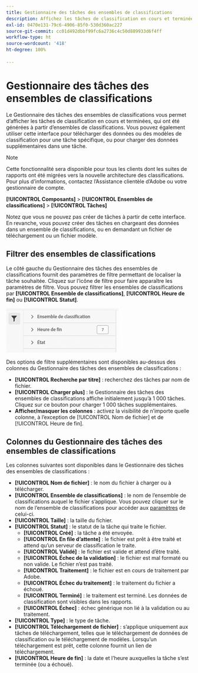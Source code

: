 ```yaml
---
title: Gestionnaire des tâches des ensembles de classifications
description: Affichez les tâches de classification en cours et terminées, générées par des ensembles de classifications.
exl-id: 0470e131-79c6-4906-85f0-530d360ac227
source-git-commit: cc01d492dbbf99fc6a2736c4c50d889933d6f4ff
workflow-type: ht
source-wordcount: '418'
ht-degree: 100%

---
```


# Gestionnaire des tâches des ensembles de classifications

Le Gestionnaire des tâches des ensembles de classifications vous permet d’afficher les tâches de classification en cours et terminées, qui ont été générées à partir d’ensembles de classifications. Vous pouvez également utiliser cette interface pour télécharger des données ou des modèles de classification pour une tâche spécifique, ou pour charger des données supplémentaires dans une tâche.

>[!NOTE]
>
>Cette fonctionnalité sera disponible pour tous les clients dont les suites de rapports ont été migrées vers la nouvelle architecture des classifications. Pour plus d’informations, contactez l’Assistance clientèle d’Adobe ou votre gestionnaire de compte.

**[!UICONTROL Composants]** > **[!UICONTROL Ensembles de classifications]** > **[!UICONTROL Tâches]**

Notez que vous ne pouvez pas créer de tâches à partir de cette interface. En revanche, vous pouvez créer des tâches en chargeant des données dans un ensemble de classifications, ou en demandant un fichier de téléchargement ou un fichier modèle.

## Filtrer des ensembles de classifications

Le côté gauche du Gestionnaire des tâches des ensembles de classifications fournit des paramètres de filtre permettant de localiser la tâche souhaitée. Cliquez sur l’icône de filtre pour faire apparaître les paramètres de filtre. Vous pouvez filtrer les ensembles de classifications par **[!UICONTROL Ensemble de classifications]**, **[!UICONTROL Heure de fin]** ou **[!UICONTROL Statut]**.

![Filtres de tâches des ensembles de classifications](../assets/classification-set-job-filters.png)

Des options de filtre supplémentaires sont disponibles au-dessus des colonnes du Gestionnaire des tâches des ensembles de classifications :

* **[!UICONTROL Recherche par titre]** : recherchez des tâches par nom de fichier.
* **[!UICONTROL Charger plus]** : le Gestionnaire des tâches des ensembles de classifications affiche initialement jusqu’à 1 000 tâches. Cliquez sur ce bouton pour charger 1 000 tâches supplémentaires.
* **Afficher/masquer les colonnes** : activez la visibilité de n’importe quelle colonne, à l’exception de [!UICONTROL Nom de fichier] et de [!UICONTROL Heure de fin].

## Colonnes du Gestionnaire des tâches des ensembles de classifications

Les colonnes suivantes sont disponibles dans le Gestionnaire des tâches des ensembles de classifications :

* **[!UICONTROL Nom de fichier]** : le nom du fichier à charger ou à télécharger.
* **[!UICONTROL Ensemble de classifications]** : le nom de l’ensemble de classifications auquel le fichier s’applique. Vous pouvez cliquer sur le nom de l’ensemble de classifications pour accéder aux [paramètres](settings.md) de celui-ci.
* **[!UICONTROL Taille]** : la taille du fichier.
* **[!UICONTROL Statut]** : le statut de la tâche qui traite le fichier.
   * **[!UICONTROL Créé]** : la tâche a été envoyée.
   * **[!UICONTROL En file d’attente]** : le fichier est prêt à être traité et attend qu’un serveur de classification le traite.
   * **[!UICONTROL Validé]** : le fichier est valide et attend d’être traité.
   * **[!UICONTROL Échec de la validation]** : le fichier est mal formaté ou non valide. Le fichier n’est pas traité.
   * **[!UICONTROL Traitement]** : le fichier est en cours de traitement par Adobe.
   * **[!UICONTROL Échec du traitement]** : le traitement du fichier a échoué.
   * **[!UICONTROL Terminé]** : le traitement est terminé. Les données de classification sont visibles dans les rapports.
   * **[!UICONTROL Échec]** : échec générique non lié à la validation ou au traitement.
* **[!UICONTROL Type]** : le type de tâche.
* **[!UICONTROL Téléchargement de fichier]** : s’applique uniquement aux tâches de téléchargement, telles que le téléchargement de données de classification ou le téléchargement de modèles. Lorsqu’un téléchargement est prêt, cette colonne fournit un lien de téléchargement.
* **[!UICONTROL Heure de fin]** : la date et l’heure auxquelles la tâche s’est terminée (ou a échoué).
